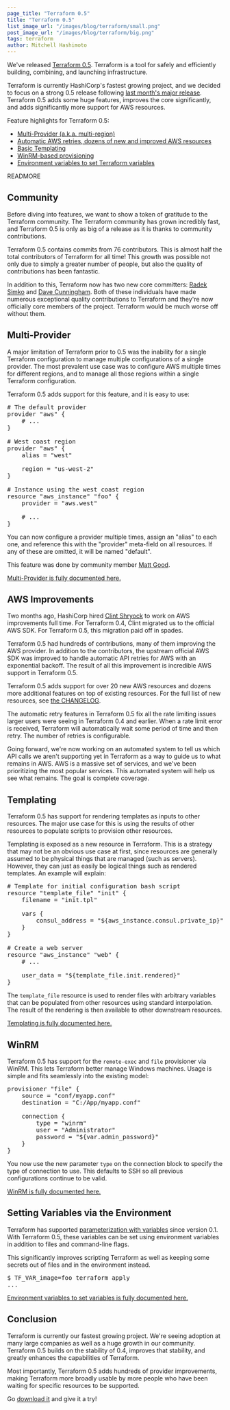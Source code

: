 ```yaml
---
page_title: "Terraform 0.5"
title: "Terraform 0.5"
list_image_url: "/images/blog/terraform/small.png"
post_image_url: "/images/blog/terraform/big.png"
tags: terraform
author: Mitchell Hashimoto
---
```


We've released [Terraform 0.5](http://www.terraform.io). Terraform is
a tool for safely and efficiently building, combining, and launching
infrastructure.

Terraform is currently HashiCorp's fastest growing project, and we decided
to focus on a strong 0.5 release following
[last month's major release](/blog/terraform-0-4.html).
Terraform 0.5 adds some huge features, improves the core significantly,
and adds significantly more support for AWS resources.

Feature highlights for Terraform 0.5:

  * [Multi-Provider (a.k.a. multi-region)](/blog/terraform-0-5.html#multi-provider)
  * [Automatic AWS retries, dozens of new and improved AWS resources](/blog/terraform-0-5.html#aws)
  * [Basic Templating](/blog/terraform-0-5.html#templating)
  * [WinRM-based provisioning](/blog/terraform-0-5.html#winrm)
  * [Environment variables to set Terraform variables](/blog/terraform-0-5.html#env-vars)

READMORE

## Community

Before diving into features, we want to show a token of gratitude to
the Terraform community. The Terraform community has grown incredibly
fast, and Terraform 0.5 is only as big of a release as it is thanks to
community contributions.

Terraform 0.5 contains commits from 76 contributors. This is almost half
the total contributors of Terraform for all time! This growth was possible
not only due to simply a greater number of people, but also the quality of
contributions has been fantastic.

In addition to this, Terraform now has two new core committers:
[Radek Simko](https://github.com/radeksimko) and
[Dave Cunningham](https://github.com/sparkprime). Both of these individuals
have made numerous exceptional quality contributions to Terraform and
they're now officially core members of the project. Terraform would be much
worse off without them.

<a id="multi-provider">

## Multi-Provider

A major limitation of Terraform prior to 0.5 was the inability for a single
Terraform configuration to manage multiple configurations of a single provider.
The most prevalent use case was to configure AWS multiple times for different
regions, and to manage all those regions within a single Terraform
configuration.

Terraform 0.5 adds support for this feature, and it is easy to use:

<pre class="prettyprint">
# The default provider
provider "aws" {
    # ...
}

# West coast region
provider "aws" {
    alias = "west"

    region = "us-west-2"
}

# Instance using the west coast region
resource "aws_instance" "foo" {
    provider = "aws.west"

    # ...
}
</pre>

You can now configure a provider multiple times, assign an "alias" to
each one, and reference this with the "provider" meta-field on all resources.
If any of these are omitted, it will be named "default".

This feature was done by community member [Matt Good](https://github.com/mgood).

[Multi-Provider is fully documented here.](https://terraform.io/docs/configuration/providers.html)

<a id="aws">

## AWS Improvements

Two months ago, HashiCorp hired [Clint Shryock](https://github.com/catsby)
to work on AWS improvements full time. For Terraform 0.4, Clint migrated
us to the official AWS SDK. For Terraform 0.5, this migration paid off in
spades.

Terraform 0.5 had hundreds of contributions, many of them improving the
AWS provider. In addition to the contributors, the upstream official AWS
SDK was improved to handle automatic API retries for AWS with an exponential
backoff. The result of all this improvement is incredible AWS support in
Terraform 0.5.

Terraform 0.5 adds support for over 20 new AWS resources and dozens more
additional features on top of existing resources. For the full list of
new resources, see [the CHANGELOG](https://github.com/hashicorp/terraform/blob/v0.5.0/CHANGELOG.md#050-may-7-2015).

The automatic retry features in Terraform 0.5 fix all the rate limiting
issues larger users were seeing in Terraform 0.4 and earlier. When a rate
limit error is received, Terraform will automatically wait some period of
time and then retry. The number of retries is configurable.

Going forward, we're now working on an automated system to tell us which
API calls we aren't supporting yet in Terraform as a way to guide us to
what remains in AWS. AWS is a massive set of services, and we've been
prioritizing the most popular services. This automated system will help us
see what remains. The goal is complete coverage.

<a id="templating">

## Templating

Terraform 0.5 has support for rendering templates as inputs to other
resources. The major use case for this is using the results of other
resources to populate scripts to provision other resources.

Templating is exposed as a new resource in Terraform. This is a strategy
that may not be an obvious use case at first, since resources are generally
assumed to be physical things that are managed (such as servers). However,
they can just as easily be logical things such as rendered templates. An
example will explain:

<pre class="prettyprint">
# Template for initial configuration bash script
resource "template_file" "init" {
    filename = "init.tpl"

    vars {
        consul_address = "${aws_instance.consul.private_ip}"
    }
}

# Create a web server
resource "aws_instance" "web" {
    # ...

    user_data = "${template_file.init.rendered}"
}
</pre>

The `template_file` resource is used to render files with arbitrary
variables that can be populated from other resources using standard
interpolation. The result of the rendering is then available to other
downstream resources.

[Templating is fully documented here.](https://terraform.io/docs/providers/template/index.html)

<a id="winrm">

## WinRM

Terraform 0.5 has support for the `remote-exec` and `file` provisioner via
WinRM. This lets Terraform better manage Windows machines. Usage
is simple and fits seamlessly into the existing model:

<pre class="prettyprint">
provisioner "file" {
    source = "conf/myapp.conf"
    destination = "C:/App/myapp.conf"

    connection {
        type = "winrm"
        user = "Administrator"
        password = "${var.admin_password}"
    }
}
</pre>

You now use the new parameter `type` on the connection block to
specify the type of connection to use. This defaults to SSH so all
previous configurations continue to be valid.

[WinRM is fully documented here.](https://terraform.io/docs/provisioners/connection.html)

<a id="env-vars">

## Setting Variables via the Environment

Terraform has supported
[parameterization with variables](https://terraform.io/docs/configuration/variables.html)
since version 0.1. With Terraform 0.5, these variables can be set using
environment variables in addition to files and command-line flags.

This significantly improves scripting Terraform as well as keeping some
secrets out of files and in the environment instead.

<pre class="prettyprint">
$ TF_VAR_image=foo terraform apply
...
</pre>

[Environment variables to set variables is fully documented here.](https://terraform.io/docs/configuration/variables.html)

## Conclusion

Terraform is currently our fastest growing project. We're seeing adoption
at many large companies as well as a huge growth in our community. Terraform
0.5 builds on the stability of 0.4, improves that stability, and greatly
enhances the capabilities of Terraform.

Most importantly, Terraform 0.5 adds hundreds of provider improvements,
making Terraform more broadly usable by more people who have been waiting for
specific resources to be supported.

Go [download it](http://www.terraform.io/downloads.html) and give it a try!
